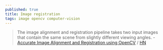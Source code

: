 ```yaml
---
published: true
title: Image registration
tags: image opencv computer-vision
---
```

> The image alignment and registration pipeline takes two input images that contain the same scene from slightly different viewing angles. - [Accurate Image Alignment and Registration using OpenCV](https://magamig.github.io/posts/accurate-image-alignment-and-registration-using-opencv/) / [HN](https://news.ycombinator.com/item?id=30613745)
